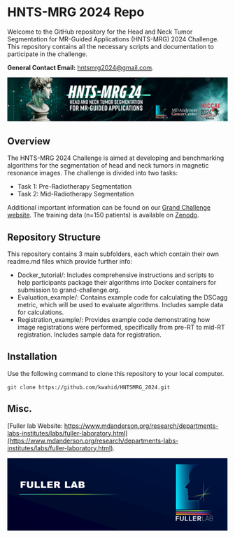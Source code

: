 # HNTS-MRG 2024 Repo

Welcome to the GitHub repository for the Head and Neck Tumor Segmentation for MR-Guided Applications (HNTS-MRG) 2024 Challenge. This repository contains all the necessary scripts and documentation to participate in the challenge.

**General Contact Email:** <hntsmrg2024@gmail.com>.

![Challenge Logo](hntsmrg_banner.jpeg)

## Overview 

The HNTS-MRG 2024 Challenge is aimed at developing and benchmarking algorithms for the segmentation of head and neck tumors in magnetic resonance images. The challenge is divided into two tasks:

- Task 1: Pre-Radiotherapy Segmentation
- Task 2: Mid-Radiotherapy Segmentation

Additional important information can be found on our [Grand Challenge website](https://hntsmrg24.grand-challenge.org/). The training data (n=150 patients) is available on [Zenodo](https://zenodo.org/records/11199559).

## Repository Structure

This repository contains 3 main subfolders, each which contain their own readme.md files which provide further info:

- Docker_tutorial/: Includes comprehensive instructions and scripts to help participants package their algorithms into Docker containers for submission to grand-challenge.org.
- Evaluation_example/: Contains example code for calculating the DSCagg metric, which will be used to evaluate algorithms. Includes sample data for calculations.
- Registration_example/: Provides example code demonstrating how image registrations were performed, specifically from pre-RT to mid-RT registration. Includes sample data for registration.

## Installation

Use the following command to clone this repository to your local computer. 

```
git clone https://github.com/kwahid/HNTSMRG_2024.git
```

## Misc.

[Fuller lab Website: https://www.mdanderson.org/research/departments-labs-institutes/labs/fuller-laboratory.html](https://www.mdanderson.org/research/departments-labs-institutes/labs/fuller-laboratory.html). 

![Fuller Logo](Fuller_logo_long.png)

